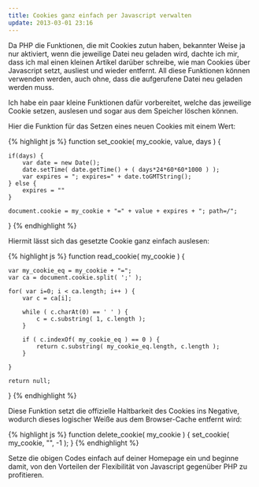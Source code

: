 ```yaml
---
title: Cookies ganz einfach per Javascript verwalten
update: 2013-03-01 23:16
---
```


Da PHP die Funktionen, die mit Cookies zutun haben, bekannter Weise ja nur aktiviert, wenn die jeweilige Datei neu geladen wird, dachte ich mir, dass ich mal einen kleinen Artikel darüber schreibe, wie man Cookies über Javascript setzt, ausliest und wieder entfernt. All diese Funktionen können verwenden werden, auch ohne, dass die aufgerufene Datei neu geladen werden muss.

Ich habe ein paar kleine Funktionen dafür vorbereitet, welche das jeweilige Cookie setzen, auslesen und sogar aus dem Speicher löschen können.

Hier die Funktion für das Setzen eines neuen Cookies mit einem Wert:

{% highlight js %}
function set_cookie( my_cookie, value, days ) {

	if(days) {
		var date = new Date();
		date.setTime( date.getTime() + ( days*24*60*60*1000 ) );
		var expires = "; expires=" + date.toGMTString();
	} else {
		expires = ""
	}

	document.cookie = my_cookie + "=" + value + expires + "; path=/";

}
{% endhighlight %}

Hiermit lässt sich das gesetzte Cookie ganz einfach auslesen:

{% highlight js %}
function read_cookie( my_cookie ) {

	var my_cookie_eq = my_cookie + "=";
	var ca = document.cookie.split( ';' );

	for( var i=0; i < ca.length; i++ ) {
		var c = ca[i];

		while ( c.charAt(0) == ' ' ) {
			c = c.substring( 1, c.length );
		}

		if ( c.indexOf( my_cookie_eq ) == 0 ) {
			return c.substring( my_cookie_eq.length, c.length );
		}

	}

	return null;

}
{% endhighlight %}

Diese Funktion setzt die offizielle Haltbarkeit des Cookies ins Negative, wodurch dieses logischer Weiße aus dem Browser-Cache entfernt wird:

{% highlight js %}
function delete_cookie( my_cookie ) {
	set_cookie( my_cookie, "", -1 );
}
{% endhighlight %}

Setze die obigen Codes einfach auf deiner Homepage ein und beginne damit, von den Vorteilen der Flexibilität von Javascript gegenüber PHP zu profitieren.